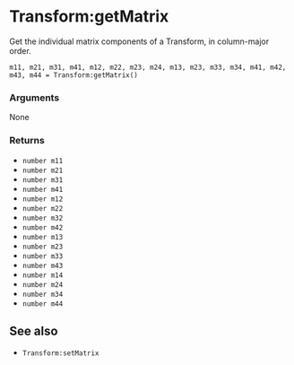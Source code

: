 <!--
category: reference
-->

Transform:getMatrix
===

Get the individual matrix components of a Transform, in column-major order.

    m11, m21, m31, m41, m12, m22, m23, m24, m13, m23, m33, m34, m41, m42, m43, m44 = Transform:getMatrix()

### Arguments

None

### Returns

- `number m11`
- `number m21`
- `number m31`
- `number m41`
- `number m12`
- `number m22`
- `number m32`
- `number m42`
- `number m13`
- `number m23`
- `number m33`
- `number m43`
- `number m14`
- `number m24`
- `number m34`
- `number m44`

See also
---

- `Transform:setMatrix`
